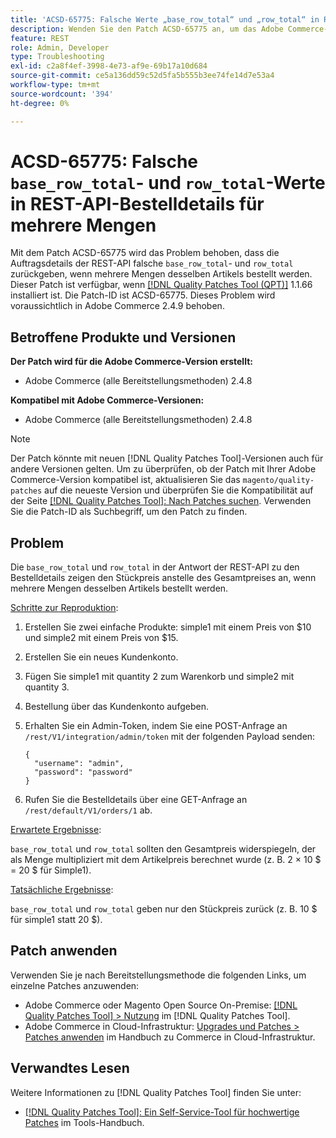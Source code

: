 ```yaml
---
title: 'ACSD-65775: Falsche Werte „base_row_total“ und „row_total“ in REST-API-Bestelldetails für mehrere Mengen'
description: Wenden Sie den Patch ACSD-65775 an, um das Adobe Commerce-Problem zu beheben, bei dem die REST-API-Bestelldetails falsche Werte für „base_row_total“ und „row_total“ zurückgeben, wenn mehrere Mengen desselben Artikels bestellt werden.
feature: REST
role: Admin, Developer
type: Troubleshooting
exl-id: c2a8f4ef-3998-4e73-af9e-69b17a10d684
source-git-commit: ce5a136dd59c52d5fa5b555b3ee74fe14d7e53a4
workflow-type: tm+mt
source-wordcount: '394'
ht-degree: 0%

---
```


# ACSD-65775: Falsche `base_row_total`- und `row_total`-Werte in REST-API-Bestelldetails für mehrere Mengen

Mit dem Patch ACSD-65775 wird das Problem behoben, dass die Auftragsdetails der REST-API falsche `base_row_total`- und `row_total` zurückgeben, wenn mehrere Mengen desselben Artikels bestellt werden. Dieser Patch ist verfügbar, wenn [[!DNL Quality Patches Tool (QPT)]](/help/tools/quality-patches-tool/quality-patches-tool-to-self-serve-quality-patches.md) 1.1.66 installiert ist. Die Patch-ID ist ACSD-65775. Dieses Problem wird voraussichtlich in Adobe Commerce 2.4.9 behoben.

## Betroffene Produkte und Versionen

**Der Patch wird für die Adobe Commerce-Version erstellt:**

* Adobe Commerce (alle Bereitstellungsmethoden) 2.4.8

**Kompatibel mit Adobe Commerce-Versionen:**

* Adobe Commerce (alle Bereitstellungsmethoden) 2.4.8

>[!NOTE]
>
>Der Patch könnte mit neuen [!DNL Quality Patches Tool]-Versionen auch für andere Versionen gelten. Um zu überprüfen, ob der Patch mit Ihrer Adobe Commerce-Version kompatibel ist, aktualisieren Sie das `magento/quality-patches` auf die neueste Version und überprüfen Sie die Kompatibilität auf der Seite [[!DNL Quality Patches Tool]: Nach Patches suchen](https://experienceleague.adobe.com/tools/commerce-quality-patches/index.html). Verwenden Sie die Patch-ID als Suchbegriff, um den Patch zu finden.

## Problem

Die `base_row_total` und `row_total` in der Antwort der REST-API zu den Bestelldetails zeigen den Stückpreis anstelle des Gesamtpreises an, wenn mehrere Mengen desselben Artikels bestellt werden.

<u>Schritte zur Reproduktion</u>:

1. Erstellen Sie zwei einfache Produkte: simple1 mit einem Preis von $10 und simple2 mit einem Preis von $15.
1. Erstellen Sie ein neues Kundenkonto.
1. Fügen Sie simple1 mit quantity 2 zum Warenkorb und simple2 mit quantity 3.
1. Bestellung über das Kundenkonto aufgeben.
1. Erhalten Sie ein Admin-Token, indem Sie eine POST-Anfrage an `/rest/V1/integration/admin/token` mit der folgenden Payload senden:

   ```
   {
     "username": "admin",
     "password": "password"
   }
   ```

1. Rufen Sie die Bestelldetails über eine GET-Anfrage an `/rest/default/V1/orders/1` ab.

<u>Erwartete Ergebnisse</u>:

`base_row_total` und `row_total` sollten den Gesamtpreis widerspiegeln, der als Menge multipliziert mit dem Artikelpreis berechnet wurde (z. B. 2 × 10 $ = 20 $ für Simple1).

<u>Tatsächliche Ergebnisse</u>:

`base_row_total` und `row_total` geben nur den Stückpreis zurück (z. B. 10 $ für simple1 statt 20 $).

## Patch anwenden

Verwenden Sie je nach Bereitstellungsmethode die folgenden Links, um einzelne Patches anzuwenden:

* Adobe Commerce oder Magento Open Source On-Premise: [[!DNL Quality Patches Tool] > Nutzung](/help/tools/quality-patches-tool/usage.md) im [!DNL Quality Patches Tool].
* Adobe Commerce in Cloud-Infrastruktur: [Upgrades und Patches > Patches anwenden](https://experienceleague.adobe.com/docs/commerce-cloud-service/user-guide/develop/upgrade/apply-patches.html) im Handbuch zu Commerce in Cloud-Infrastruktur.

## Verwandtes Lesen

Weitere Informationen zu [!DNL Quality Patches Tool] finden Sie unter:

* [[!DNL Quality Patches Tool]: Ein Self-Service-Tool für hochwertige Patches](/help/tools/quality-patches-tool/quality-patches-tool-to-self-serve-quality-patches.md) im Tools-Handbuch.
